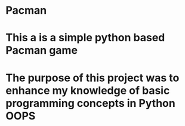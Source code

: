 # Pacman
# This a is a simple python based Pacman game 
# The purpose of this project was to enhance my knowledge of basic programming concepts in Python OOPS
